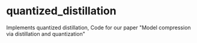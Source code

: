 # quantized_distillation
Implements quantized distillation, Code for our paper "Model compression via distillation and quantization"
